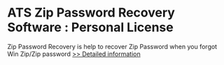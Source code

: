 # ATS Zip Password Recovery Software : Personal License
Zip Password Recovery is help to recover Zip Password when you forgot Win Zip/Zip password
[>> Detailed information](https://secure.shareit.com/shareit/product.html?productid=300778123&affiliateid=200057808)